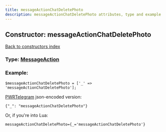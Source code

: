 ```yaml
---
title: messageActionChatDeletePhoto
description: messageActionChatDeletePhoto attributes, type and example
---
```

## Constructor: messageActionChatDeletePhoto  
[Back to constructors index](index.md)






### Type: [MessageAction](../types/MessageAction.md)


### Example:

```
$messageActionChatDeletePhoto = ['_' => 'messageActionChatDeletePhoto'];
```  

[PWRTelegram](https://pwrtelegram.xyz) json-encoded version:

```
{"_": "messageActionChatDeletePhoto"}
```


Or, if you're into Lua:  


```
messageActionChatDeletePhoto={_='messageActionChatDeletePhoto'}

```


